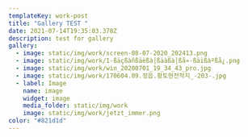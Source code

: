 ```yaml
---
templateKey: work-post
title: "Gallery TEST "
date: 2021-07-14T19:35:03.378Z
description: test for gallery
gallery:
  - image: static/img/work/screen-08-07-2020_202413.png
  - image: static/img/work/1-ßäçßàñßäëßà│ßäàßà│ßå»-ßäïßàºßå¿.png
  - image: static/img/work/win_20200701_19_34_43_pro.jpg
  - image: static/img/work/170604.09.정읍.황토현전적지_-203-.jpg
  - label: Image
    name: image
    widget: image
    media_folder: static/img/work
    image: static/img/work/jetzt_immer.png
color: "#821d1d"
---
```

